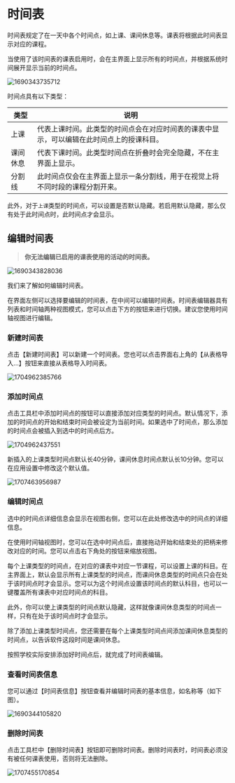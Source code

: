 ﻿# 时间表

时间表规定了在一天中各个时间点，如上课、课间休息等。课表将根据此时间表显示对应的课程。

当使用了该时间表的课表启用时，会在主界面上显示所有的时间点，并根据系统时间展开显示当前的时间点。

![1690343735712](pack://application:,,,/ClassIsland;component/Assets/Documents/image/TimeLayout/1690343735712.png)

时间点具有以下类型：

| 类型 | 说明 |
| -- | -- |
| 上课 | 代表上课时间。此类型的时间点会在对应时间表的课表中显示，可以编辑在此时间点上的授课科目。 |
| 课间休息 | 代表下课时间。此类型时间点在折叠时会完全隐藏，不在主界面上显示。 |
| 分割线 | 此时间点仅会在主界面上显示一条分割线，用于在视觉上将不同时段的课程分割开来。|

此外，对于`上课`类型的时间点，可以设置是否默认隐藏。若启用默认隐藏，那么仅有处于此时间点时，此时间点才会显示。

## 编辑时间表

> **你无法编辑已启用的课表使用的活动的时间表。**

![1690343828036](pack://application:,,,/ClassIsland;component/Assets/Documents/image/TimeLayout/1690343828036.png)

我们来了解如何编辑时间表。

在界面左侧可以选择要编辑的时间表，在中间可以编辑时间表。时间表编辑器具有列表和时间轴两种视图模式，您可以点击下方的按钮来进行切换。建议您使用时间轴视图进行编辑。

### 新建时间表

点击【新建时间表】可以新建一个时间表。您也可以点击界面右上角的【从表格导入…】按钮来直接从表格导入时间表。

![1704962385766](pack://application:,,,/ClassIsland;component/Assets/Documents/image/TimeLayout/1704962385766.png)

### 添加时间点

点击工具栏中添加时间点的按钮可以直接添加对应类型的时间点。默认情况下，添加的时间点的开始和结束时间会被设定为当前时间。如果选中了时间点，那么添加的时间点会被插入到选中的时间点后方。

![1704962437551](pack://application:,,,/ClassIsland;component/Assets/Documents/image/TimeLayout/1704962437551.png)

新插入的上课类型时间点默认长40分钟，课间休息时间点默认长10分钟。您可以在应用设置中修改这个默认值。

![1707463956987](pack://application:,,,/ClassIsland;component/Assets/Documents/image/TimeLayout/1707463956987.png)

### 编辑时间点

选中的时间点详细信息会显示在视图右侧，您可以在此处修改选中的时间点的详细信息。

在使用时间轴视图时，您可以在选中时间点后，直接拖动开始和结束处的把柄来修改对应的时间。您可以点击右下角处的按钮来缩放视图。

每个上课类型的时间点，在对应的课表中对应一节课程，可以设置上课的科目。在主界面上，默认会显示所有上课类型的时间点，而课间休息类型的时间点只会在处于该时间点时才会显示。您可以为这个时间点设置该时间点的默认科目，也可以一键覆盖所有课表中对应时间点的科目。

此外，你可以使上课类型的时间点默认隐藏，这样就像课间休息类型的时间点一样，只有在处于该时间点时才会显示。

除了添加上课类型时间点，您还需要在每个上课类型时间点间添加课间休息类型的时间点，以告诉软件这段时间是课间休息。

按照学校实际安排添加好时间点后，就完成了时间表编辑。

### 查看时间表信息

您可以通过【时间表信息】按钮查看并编辑时间表的基本信息，如名称等（如下图）。

![1690344105820](pack://application:,,,/ClassIsland;component/Assets/Documents/image/TimeLayout/1690344105820.png)

### 删除时间表

点击工具栏中【删除时间表】按钮即可删除时间表。删除时间表时，时间表必须没有被任何课表使用，否则将无法删除。

![1707455170854](pack://application:,,,/ClassIsland;component/Assets/Documents/image/TimeLayout/1707455170854.png)

